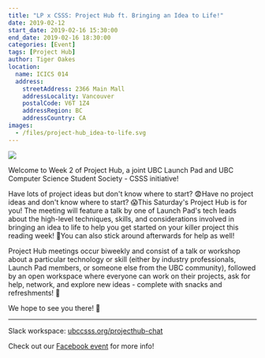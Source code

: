 ```yaml
---
title: "LP x CSSS: Project Hub ft. Bringing an Idea to Life!"
date: 2019-02-12
start_date: 2019-02-16 15:30:00
end_date: 2019-02-16 18:30:00
categories: [Event]
tags: [Project Hub]
author: Tiger Oakes
location:
  name: ICICS 014
  address:
    streetAddress: 2366 Main Mall
    addressLocality: Vancouver
    postalCode: V6T 1Z4
    addressRegion: BC
    addressCountry: CA
images:
  - /files/project-hub_idea-to-life.svg
---
```


![](/files/project-hub_idea-to-life.svg)

Welcome to Week 2 of Project Hub, a joint UBC Launch Pad and UBC Computer
Science Student Society - CSSS initiative!

Have lots of project ideas but don't know where to start? 😨Have no project
ideas and don't know where to start? 😱This Saturday's Project Hub is for you!
The meeting will feature a talk by one of Launch Pad's tech leads about the
high-level techniques, skills, and considerations involved in bringing an idea
to life to help you get started on your killer project this reading week! 💪You
can also stick around afterwards for help as well!

Project Hub meetings occur biweekly and consist of a talk or workshop about a
particular technology or skill (either by industry professionals, Launch Pad
members, or someone else from the UBC community), followed by an open workspace
where everyone can work on their projects, ask for help, network, and explore
new ideas - complete with snacks and refreshments! 🍪

We hope to see you there! 🎉

---

Slack workspace: [ubccsss.org/projecthub-chat](https://ubcprojecthub.slack.com/join/shared_invite/enQtNTM4MzA2NTQ5NzUwLWI1MDBhOGRjNDNjOWEzNGUxNDYyNmNkNmI5MjEwNjVmYWE1MmY4NDYwNjg5YjAzMjU1ODQzOTI1MzBlNDEyNmM)

Check out our [Facebook event](https://www.facebook.com/events/753797034986865/)
for more info!

